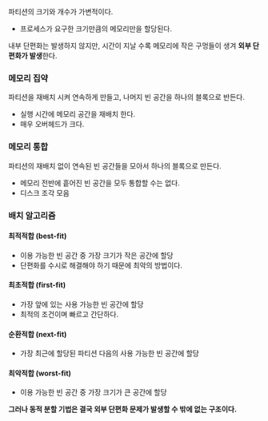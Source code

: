 파티션의 크기와 개수가 가변적이다.
- 프로세스가 요구한 크기만큼의 메모리만을 할당된다.

내부 단편화는 발생하지 않지만, 시간이 지날 수록 메모리에 작은 구멍들이 생겨 **외부 단편화가 발생**한다.

### 메모리 집약

파티션을 재배치 시켜 연속하게 만들고, 나머지 빈 공간을 하나의 블록으로 반든다.
- 실행 시간에 메모리 공간을 재배치 한다.
- 매우 오버헤드가 크다.

### 메모리 통합

파티션의 재배치 없이 연속된 빈 공간들을 모아서 하나의 블록으로 만든다.
- 메모리 전반에 흩어진 빈 공간을 모두 통합할 수는 없다.
- 디스크 조각 모음

### 배치 알고리즘

#### 최적적합 (best-fit)
- 이용 가능한 빈 공간 중 가장 크기가 작은 공간에 할당
- 단편화를 수시로 해결해야 하기 때문에 최악의 방법이다.

#### 최초적합 (first-fit)
- 가장 앞에 있는 사용 가능한 빈 공간에 할당
- 최적의 조건이며 빠르고 간단하다.

#### 순환적합 (next-fit)
- 가장 최근에 할당된 파티션 다음의 사용 가능한 빈 공간에 할당

#### 최악적합 (worst-fit)
- 이용 가능한 빈 공간 중 가장 크기가 큰 공간에 할당

**그러나 동적 분할 기법은 결국 외부 단편화 문제가 발생할 수 밖에 없는 구조이다.**
